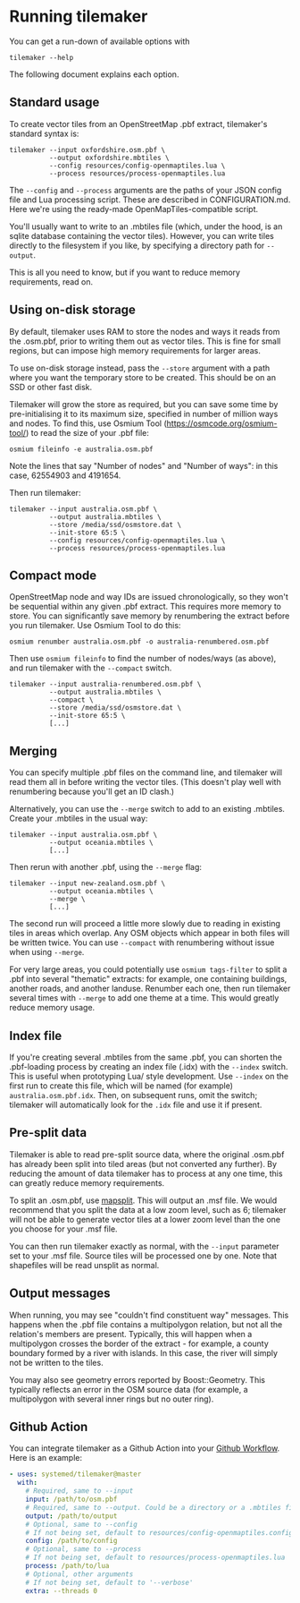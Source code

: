 # Running tilemaker

You can get a run-down of available options with

    tilemaker --help

The following document explains each option.

## Standard usage

To create vector tiles from an OpenStreetMap .pbf extract, tilemaker's standard syntax is:

    tilemaker --input oxfordshire.osm.pbf \
              --output oxfordshire.mbtiles \
              --config resources/config-openmaptiles.lua \
              --process resources/process-openmaptiles.lua

The `--config` and `--process` arguments are the paths of your JSON config file and Lua 
processing script. These are described in CONFIGURATION.md. Here we're using the ready-made 
OpenMapTiles-compatible script.

You'll usually want to write to an .mbtiles file (which, under the hood, is an sqlite database 
containing the vector tiles). However, you can write tiles directly to the filesystem if you 
like, by specifying a directory path for `--output`.

This is all you need to know, but if you want to reduce memory requirements, read on.

## Using on-disk storage

By default, tilemaker uses RAM to store the nodes and ways it reads from the .osm.pbf, prior 
to writing them out as vector tiles. This is fine for small regions, but can impose high memory 
requirements for larger areas.

To use on-disk storage instead, pass the `--store` argument with a path where you want the 
temporary store to be created. This should be on an SSD or other fast disk.

Tilemaker will grow the store as required, but you can save some time by pre-initialising it 
to its maximum size, specified in number of million ways and nodes. To find this, use
Osmium Tool (https://osmcode.org/osmium-tool/) to read the size of your .pbf file:

    osmium fileinfo -e australia.osm.pbf

Note the lines that say "Number of nodes" and "Number of ways": in this case, 62554903 and 
4191654.

Then run tilemaker:

    tilemaker --input australia.osm.pbf \
              --output australia.mbtiles \
              --store /media/ssd/osmstore.dat \
              --init-store 65:5 \
              --config resources/config-openmaptiles.lua \
              --process resources/process-openmaptiles.lua

## Compact mode

OpenStreetMap node and way IDs are issued chronologically, so they won't be sequential within 
any given .pbf extract. This requires more memory to store. You can significantly save memory 
by renumbering the extract before you run tilemaker. Use Osmium Tool to do this:

    osmium renumber australia.osm.pbf -o australia-renumbered.osm.pbf

Then use `osmium fileinfo` to find the number of nodes/ways (as above), and run tilemaker with
the `--compact` switch.

    tilemaker --input australia-renumbered.osm.pbf \
              --output australia.mbtiles \
              --compact \
              --store /media/ssd/osmstore.dat \
              --init-store 65:5 \
              [...]

## Merging

You can specify multiple .pbf files on the command line, and tilemaker will read them all in 
before writing the vector tiles. (This doesn't play well with renumbering because you'll get an 
ID clash.)

Alternatively, you can use the `--merge` switch to add to an existing .mbtiles. Create your
.mbtiles in the usual way:

    tilemaker --input australia.osm.pbf \
              --output oceania.mbtiles \
              [...]

Then rerun with another .pbf, using the `--merge` flag:

    tilemaker --input new-zealand.osm.pbf \
              --output oceania.mbtiles \
              --merge \
              [...]

The second run will proceed a little more slowly due to reading in existing tiles in areas which 
overlap. Any OSM objects which appear in both files will be written twice. You can use `--compact`
with renumbering without issue when using `--merge`.

For very large areas, you could potentially use `osmium tags-filter` to split a .pbf into several 
"thematic" extracts: for example, one containing buildings, another roads, and another landuse. 
Renumber each one, then run tilemaker several times with `--merge` to add one theme at a time. 
This would greatly reduce memory usage.

## Index file

If you're creating several .mbtiles from the same .pbf, you can shorten the .pbf-loading process 
by creating an index file (.idx) with the `--index` switch. This is useful when prototyping Lua/
style development. Use `--index` on the first run to create this file, which will be named 
(for example) `australia.osm.pbf.idx`. Then, on subsequent runs, omit the switch; tilemaker will 
automatically look for the `.idx` file and use it if present.

## Pre-split data

Tilemaker is able to read pre-split source data, where the original .osm.pbf has already been 
split into tiled areas (but not converted any further). By reducing the amount of data tilemaker 
has to process at any one time, this can greatly reduce memory requirements.

To split an .osm.pbf, use [mapsplit](https://github.com/simonpoole/mapsplit). This will output 
an .msf file. We would recommend that you split the data at a low zoom level, such as 6; 
tilemaker will not be able to generate vector tiles at a lower zoom level than the one you 
choose for your .msf file.

You can then run tilemaker exactly as normal, with the `--input` parameter set to your .msf 
file. Source tiles will be processed one by one. Note that shapefiles will be read unsplit as 
normal.

## Output messages

When running, you may see "couldn't find constituent way" messages. This happens when the .pbf 
file contains a multipolygon relation, but not all the relation's members are present. Typically, 
this will happen when a multipolygon crosses the border of the extract - for example, a county 
boundary formed by a river with islands. In this case, the river will simply not be written to 
the tiles.

You may also see geometry errors reported by Boost::Geometry. This typically reflects an error 
in the OSM source data (for example, a multipolygon with several inner rings but no outer ring).

## Github Action

You can integrate tilemaker as a Github Action into your [Github Workflow](https://help.github.com/en/actions).  
Here is an example:

```yaml
- uses: systemed/tilemaker@master
  with:
    # Required, same to --input
    input: /path/to/osm.pbf
    # Required, same to --output. Could be a directory or a .mbtiles files
    output: /path/to/output
    # Optional, same to --config
    # If not being set, default to resources/config-openmaptiles.config
    config: /path/to/config
    # Optional, same to --process
    # If not being set, default to resources/process-openmaptiles.lua
    process: /path/to/lua
    # Optional, other arguments
    # If not being set, default to '--verbose'
    extra: --threads 0
```
